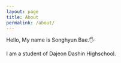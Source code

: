 ```yaml
---
layout: page
title: About
permalink: /about/
---
```


Hello, My name is Songhyun Bae.🖐️

I am a student of Dajeon Dashin Highschool.
